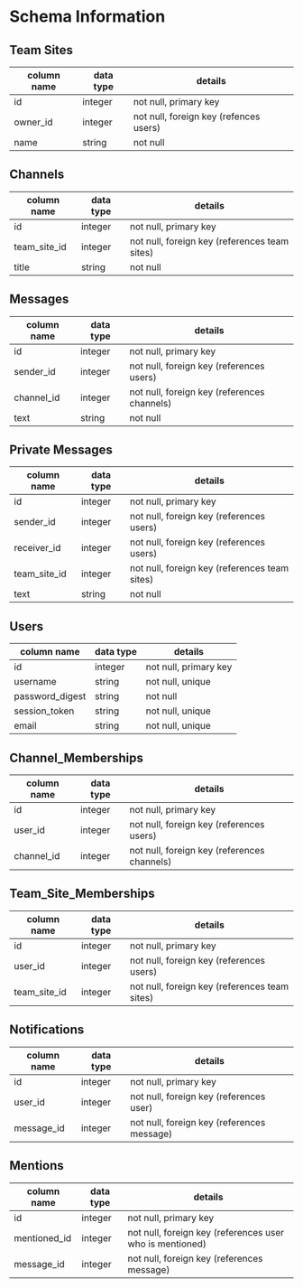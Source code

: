 # Schema Information

## Team Sites
column name    | data type | details
---------------|-----------|-----------------------
id             | integer   | not null, primary key
owner_id       | integer   | not null, foreign key (refences users)
name           | string    | not null

## Channels
column name    | data type | details
---------------|-----------|-----------------------
id             | integer   | not null, primary key
team_site_id   | integer   | not null, foreign key (references team sites)
title          | string    | not null

## Messages
column name      | data type | details
-----------------|-----------|-----------------------
id               | integer   | not null, primary key
sender_id        | integer   | not null, foreign key (references users)
channel_id       | integer   | not null, foreign key (references channels)
text             | string    | not null

## Private Messages
column name      | data type | details
-----------------|-----------|-----------------------
id               | integer   | not null, primary key
sender_id        | integer   | not null, foreign key (references users)
receiver_id      | integer   | not null, foreign key (references users)
team_site_id     | integer   | not null, foreign key (references team sites)
text             | string    | not null

## Users
column name    | data type | details
---------------|-----------|-----------------------
id             | integer   | not null, primary key
username       | string    | not null, unique
password_digest| string    | not null
session_token  | string    | not null, unique
email          | string    | not null, unique

## Channel_Memberships
column name    | data type | details
---------------|-----------|-----------------------
id             | integer   | not null, primary key
user_id        | integer   | not null, foreign key (references users)
channel_id     | integer   | not null, foreign key (references channels)

## Team_Site_Memberships
column name    | data type | details
---------------|-----------|-----------------------
id             | integer   | not null, primary key
user_id        | integer   | not null, foreign key (references users)
team_site_id   | integer   | not null, foreign key (references team sites)

## Notifications
column name    | data type | details
---------------|-----------|-----------------------
id             | integer   | not null, primary key
user_id        | integer   | not null, foreign key (references user)
message_id     | integer   | not null, foreign key (references message)

## Mentions
column name    | data type | details
---------------|-----------|-----------------------
id             | integer   | not null, primary key
mentioned_id   | integer   | not null, foreign key (references user who is mentioned)
message_id     | integer   | not null, foreign key (references message)
